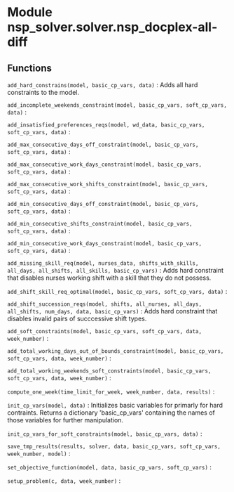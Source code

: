 Module nsp_solver.solver.nsp_docplex-all-diff
=============================================

Functions
---------

    
`add_hard_constrains(model, basic_cp_vars, data)`
:   Adds all hard constraints to the model.

    
`add_incomplete_weekends_constraint(model, basic_cp_vars, soft_cp_vars, data)`
:   

    
`add_insatisfied_preferences_reqs(model, wd_data, basic_cp_vars, soft_cp_vars, data)`
:   

    
`add_max_consecutive_days_off_constraint(model, basic_cp_vars, soft_cp_vars, data)`
:   

    
`add_max_consecutive_work_days_constraint(model, basic_cp_vars, soft_cp_vars, data)`
:   

    
`add_max_consecutive_work_shifts_constraint(model, basic_cp_vars, soft_cp_vars, data)`
:   

    
`add_min_consecutive_days_off_constraint(model, basic_cp_vars, soft_cp_vars, data)`
:   

    
`add_min_consecutive_shifts_constraint(model, basic_cp_vars, soft_cp_vars, data)`
:   

    
`add_min_consecutive_work_days_constraint(model, basic_cp_vars, soft_cp_vars, data)`
:   

    
`add_missing_skill_req(model, nurses_data, shifts_with_skills, all_days, all_shifts, all_skills, basic_cp_vars)`
:   Adds hard constraint that disables nurses working shift with a skill that they do not possess.

    
`add_shift_skill_req_optimal(model, basic_cp_vars, soft_cp_vars, data)`
:   

    
`add_shift_succession_reqs(model, shifts, all_nurses, all_days, all_shifts, num_days, data, basic_cp_vars)`
:   Adds hard constraint that disables invalid pairs of succcessive shift types.

    
`add_soft_constraints(model, basic_cp_vars, soft_cp_vars, data, week_number)`
:   

    
`add_total_working_days_out_of_bounds_constraint(model, basic_cp_vars, soft_cp_vars, data, week_number)`
:   

    
`add_total_working_weekends_soft_constraints(model, basic_cp_vars, soft_cp_vars, data, week_number)`
:   

    
`compute_one_week(time_limit_for_week, week_number, data, results)`
:   

    
`init_cp_vars(model, data)`
:   Initializes basic variables for primarly for hard contraints.
    Returns a dictionary 'basic_cp_vars' containing the names of those variables for further manipulation.

    
`init_cp_vars_for_soft_constraints(model, basic_cp_vars, data)`
:   

    
`save_tmp_results(results, solver, data, basic_cp_vars, soft_cp_vars, week_number, model)`
:   

    
`set_objective_function(model, data, basic_cp_vars, soft_cp_vars)`
:   

    
`setup_problem(c, data, week_number)`
:
